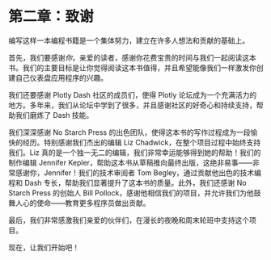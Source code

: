 # 第二章：致谢

编写这样一本编程书籍是一个集体努力，建立在许多人想法和贡献的基础上。

首先，我们要感谢*你*，亲爱的读者，感谢你花费宝贵的时间与我们一起阅读这本书。我们的主要目标是让你觉得阅读这本书值得，并且希望能像我们一样激发你创建自己仪表盘应用程序的兴趣。

我们还要感谢 Plotly Dash 社区的成员们，使得 Plotly 论坛成为一个充满活力的地方。多年来，我们从论坛中学到了很多，并且感谢社区的好奇心和持续支持，帮助我们磨炼了 Dash 技能。

我们深深感谢 No Starch Press 的出色团队，使得这本书的写作过程成为一段愉快的经历。特别感谢我们杰出的编辑 Liz Chadwick，在整个项目过程中始终支持我们。Liz 真的是一个独一无二的编辑，我们非常幸运能够得到她的帮助！我们的制作编辑 Jennifer Kepler，帮助这本书从草稿推向最终出版，这绝非易事——非常感谢你，Jennifer！我们的技术审阅者 Tom Begley，通过贡献他出色的技术编程和 Dash 专长，帮助我们显著提升了这本书的质量。此外，我们还感谢 No Starch Press 的创始人 Bill Pollock，感谢他相信我们的项目，并允许我们为他鼓舞人心的使命——教育更多程序员做出贡献。

最后，我们非常感激我们亲爱的伙伴们，在漫长的夜晚和周末轮班中支持这个项目。

现在，让我们开始吧！
